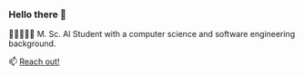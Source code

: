 ### Hello there 👋

🤖🧠👨🏻‍💻 M. Sc. AI Student with a computer science and software engineering background.

📫 [Reach out!](mailto:schmidtjochen@gmx.net "Email")

<!--
**nejox/nejox** is a ✨ _special_ ✨ repository because its `README.md` (this file) appears on your GitHub profile.

Here are some ideas to get you started:

- 🔭 I’m currently working on ...
- 🌱 I’m currently learning ...
- 👯 I’m looking to collaborate on ...
- 🤔 I’m looking for help with ...
- 💬 Ask me about ...
- 📫 How to reach me: ...
- 😄 Pronouns: ...
- ⚡ Fun fact: ...
-->
